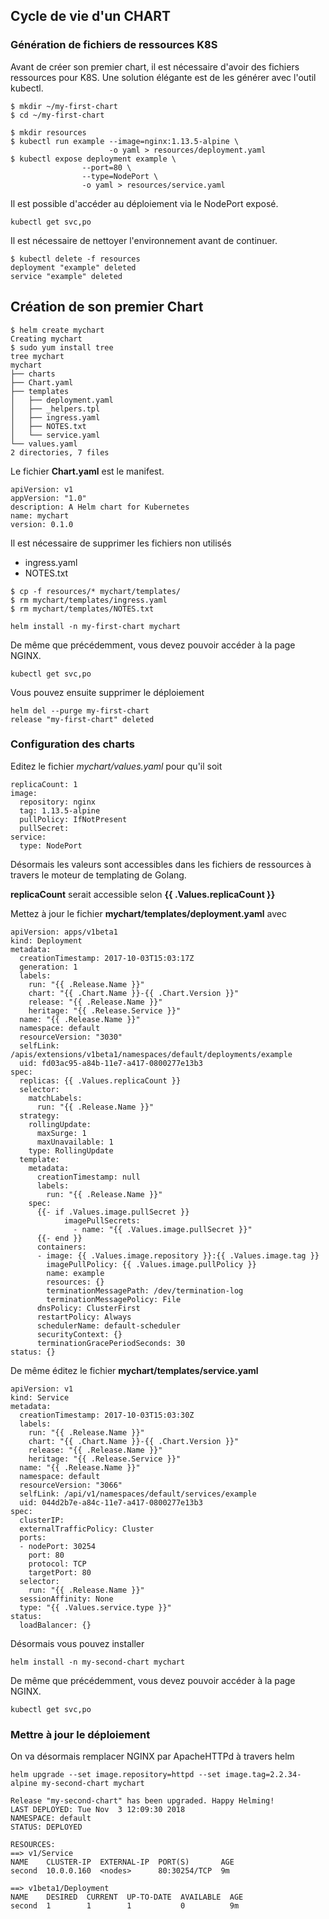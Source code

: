 ## Cycle de vie d'un CHART

### Génération de fichiers de ressources K8S

Avant de créer son premier chart, il est nécessaire d'avoir des fichiers ressources pour K8S.
Une solution élégante est de les générer avec l'outil kubectl.

```
$ mkdir ~/my-first-chart
$ cd ~/my-first-chart

$ mkdir resources
$ kubectl run example --image=nginx:1.13.5-alpine \
                      -o yaml > resources/deployment.yaml
$ kubectl expose deployment example \
                --port=80 \
                --type=NodePort \
                -o yaml > resources/service.yaml
```

Il est possible d'accéder au déploiement via le NodePort exposé.
```
kubectl get svc,po
```

Il est nécessaire de nettoyer l'environnement avant de continuer.

```
$ kubectl delete -f resources
deployment "example" deleted
service "example" deleted
```

## Création de son premier Chart

```
$ helm create mychart
Creating mychart
$ sudo yum install tree
tree mychart
mychart
├── charts
├── Chart.yaml
├── templates
│   ├── deployment.yaml
│   ├── _helpers.tpl
│   ├── ingress.yaml
│   ├── NOTES.txt
│   └── service.yaml
└── values.yaml
2 directories, 7 files
```

Le fichier **Chart.yaml** est le manifest.
```
apiVersion: v1
appVersion: "1.0"
description: A Helm chart for Kubernetes
name: mychart
version: 0.1.0
```

Il est nécessaire de supprimer les fichiers non utilisés
* ingress.yaml
* NOTES.txt

```
$ cp -f resources/* mychart/templates/
$ rm mychart/templates/ingress.yaml
$ rm mychart/templates/NOTES.txt
```

```
helm install -n my-first-chart mychart
```

De même que précédemment, vous devez pouvoir accéder à la page NGINX.

```
kubectl get svc,po
```

Vous pouvez ensuite supprimer le déploiement
```
helm del --purge my-first-chart
release "my-first-chart" deleted
```

### Configuration des charts

Editez le fichier *mychart/values.yaml* pour qu'il soit
```
replicaCount: 1
image:
  repository: nginx
  tag: 1.13.5-alpine
  pullPolicy: IfNotPresent
  pullSecret:
service:
  type: NodePort  
```

Désormais les valeurs sont accessibles dans les fichiers de ressources à travers le moteur de templating de Golang.

**replicaCount** serait accessible selon **{{ .Values.replicaCount }}**

Mettez à jour le fichier **mychart/templates/deployment.yaml** avec
```
apiVersion: apps/v1beta1
kind: Deployment
metadata:
  creationTimestamp: 2017-10-03T15:03:17Z
  generation: 1
  labels:
    run: "{{ .Release.Name }}"
    chart: "{{ .Chart.Name }}-{{ .Chart.Version }}"
    release: "{{ .Release.Name }}"
    heritage: "{{ .Release.Service }}"     
  name: "{{ .Release.Name }}"
  namespace: default
  resourceVersion: "3030"
  selfLink: /apis/extensions/v1beta1/namespaces/default/deployments/example
  uid: fd03ac95-a84b-11e7-a417-0800277e13b3
spec:
  replicas: {{ .Values.replicaCount }}
  selector:
    matchLabels:
      run: "{{ .Release.Name }}"
  strategy:
    rollingUpdate:
      maxSurge: 1
      maxUnavailable: 1
    type: RollingUpdate
  template:
    metadata:
      creationTimestamp: null
      labels:
        run: "{{ .Release.Name }}"
    spec:
      {{- if .Values.image.pullSecret }}    
            imagePullSecrets:
              - name: "{{ .Values.image.pullSecret }}"
      {{- end }}          
      containers:
      - image: {{ .Values.image.repository }}:{{ .Values.image.tag }}
        imagePullPolicy: {{ .Values.image.pullPolicy }}
        name: example
        resources: {}
        terminationMessagePath: /dev/termination-log
        terminationMessagePolicy: File
      dnsPolicy: ClusterFirst
      restartPolicy: Always
      schedulerName: default-scheduler
      securityContext: {}
      terminationGracePeriodSeconds: 30
status: {}
```

De même éditez le fichier **mychart/templates/service.yaml**
```
apiVersion: v1
kind: Service
metadata:
  creationTimestamp: 2017-10-03T15:03:30Z
  labels:
    run: "{{ .Release.Name }}"
    chart: "{{ .Chart.Name }}-{{ .Chart.Version }}"
    release: "{{ .Release.Name }}"
    heritage: "{{ .Release.Service }}"  
  name: "{{ .Release.Name }}"
  namespace: default
  resourceVersion: "3066"
  selfLink: /api/v1/namespaces/default/services/example
  uid: 044d2b7e-a84c-11e7-a417-0800277e13b3
spec:
  clusterIP:
  externalTrafficPolicy: Cluster
  ports:
  - nodePort: 30254
    port: 80
    protocol: TCP
    targetPort: 80
  selector:
    run: "{{ .Release.Name }}"
  sessionAffinity: None
  type: "{{ .Values.service.type }}"
status:
  loadBalancer: {}
```

Désormais vous pouvez installer

```
helm install -n my-second-chart mychart
```    

De même que précédemment, vous devez pouvoir accéder à la page NGINX.

```
kubectl get svc,po
```

### Mettre à jour le déploiement

On va désormais remplacer NGINX par ApacheHTTPd à travers helm

```
helm upgrade --set image.repository=httpd --set image.tag=2.2.34-alpine my-second-chart mychart

Release "my-second-chart" has been upgraded. Happy Helming!
LAST DEPLOYED: Tue Nov  3 12:09:30 2018
NAMESPACE: default
STATUS: DEPLOYED

RESOURCES:
==> v1/Service
NAME    CLUSTER-IP  EXTERNAL-IP  PORT(S)       AGE
second  10.0.0.160  <nodes>      80:30254/TCP  9m

==> v1beta1/Deployment
NAME    DESIRED  CURRENT  UP-TO-DATE  AVAILABLE  AGE
second  1        1        1           0          9m
```
